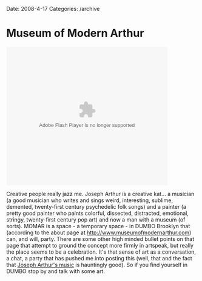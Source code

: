 Date: 2008-4-17
Categories: /archive

# Museum of Modern Arthur

<embed src="http://services.brightcove.com/services/viewer/federated_f8/686967303" bgcolor="#FFFFFF" flashVars="videoId=1472379443&playerId=686967303&viewerSecureGatewayURL=https://services.brightcove.com/services/amfgateway&servicesURL=http://services.brightcove.com/services&cdnURL=http://admin.brightcove.com&domain=embed&autoStart=false&" base="http://admin.brightcove.com" name="flashObj" width="425" height="365" seamlesstabbing="false" type="application/x-shockwave-flash" swLiveConnect="true" pluginspage="http://www.macromedia.com/shockwave/download/index.cgi?P1_Prod_Version=ShockwaveFlash"></embed>

Creative people really jazz me. Joseph Arthur is a creative kat... a musician (a good musician who writes and sings weird, interesting, sublime, demented, twenty-first century psychedelic folk songs) and a painter (a pretty good painter who paints colorful, dissected, distracted, emotional, stringy, twenty-first century pop art) and now a man with a museum (of sorts). MOMAR is a space - a temporary space - in DUMBO Brooklyn that (according to the about page at <a href="http://www.museumofmodernarthur.com">http://www.museumofmodernarthur.com</a>) can, and will, party.  There are some other high minded bullet points on that page that attempt to ground the concept more firmly in artspeak, but really the place seems to be a celebration.  It's that sense of art as a conversation, a chat, a party that has pushed me into posting this (well, that and the fact that <a href="http://www.foxytunes.com/artist/joseph_arthur">Joseph Arthur's music</a> is hauntingly good).  So if you find yourself in DUMBO stop by and talk with some art.
